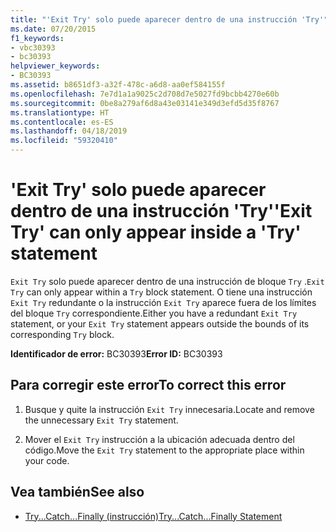 ```yaml
---
title: "'Exit Try' solo puede aparecer dentro de una instrucción 'Try'"
ms.date: 07/20/2015
f1_keywords:
- vbc30393
- bc30393
helpviewer_keywords:
- BC30393
ms.assetid: b8651df3-a32f-478c-a6d8-aa0ef584155f
ms.openlocfilehash: 7e7d1a1a9025c2d708d7e5027fd9bcbb4270e60b
ms.sourcegitcommit: 0be8a279af6d8a43e03141e349d3efd5d35f8767
ms.translationtype: HT
ms.contentlocale: es-ES
ms.lasthandoff: 04/18/2019
ms.locfileid: "59320410"
---
```

# <a name="exit-try-can-only-appear-inside-a-try-statement"></a><span data-ttu-id="4c106-102">'Exit Try' solo puede aparecer dentro de una instrucción 'Try'</span><span class="sxs-lookup"><span data-stu-id="4c106-102">'Exit Try' can only appear inside a 'Try' statement</span></span>
<span data-ttu-id="4c106-103">`Exit Try` solo puede aparecer dentro de una instrucción de bloque `Try` .</span><span class="sxs-lookup"><span data-stu-id="4c106-103">`Exit Try` can only appear within a `Try` block statement.</span></span> <span data-ttu-id="4c106-104">O tiene una instrucción `Exit Try` redundante o la instrucción `Exit Try` aparece fuera de los límites del bloque `Try` correspondiente.</span><span class="sxs-lookup"><span data-stu-id="4c106-104">Either you have a redundant `Exit Try` statement, or your `Exit Try` statement appears outside the bounds of its corresponding `Try` block.</span></span>  
  
 <span data-ttu-id="4c106-105">**Identificador de error:** BC30393</span><span class="sxs-lookup"><span data-stu-id="4c106-105">**Error ID:** BC30393</span></span>  
  
## <a name="to-correct-this-error"></a><span data-ttu-id="4c106-106">Para corregir este error</span><span class="sxs-lookup"><span data-stu-id="4c106-106">To correct this error</span></span>  
  
1. <span data-ttu-id="4c106-107">Busque y quite la instrucción `Exit Try` innecesaria.</span><span class="sxs-lookup"><span data-stu-id="4c106-107">Locate and remove the unnecessary `Exit Try` statement.</span></span>  
  
2. <span data-ttu-id="4c106-108">Mover el `Exit Try` instrucción a la ubicación adecuada dentro del código.</span><span class="sxs-lookup"><span data-stu-id="4c106-108">Move the `Exit Try` statement to the appropriate place within your code.</span></span>  
  
## <a name="see-also"></a><span data-ttu-id="4c106-109">Vea también</span><span class="sxs-lookup"><span data-stu-id="4c106-109">See also</span></span>

- [<span data-ttu-id="4c106-110">Try...Catch...Finally (instrucción)</span><span class="sxs-lookup"><span data-stu-id="4c106-110">Try...Catch...Finally Statement</span></span>](../../visual-basic/language-reference/statements/try-catch-finally-statement.md)
